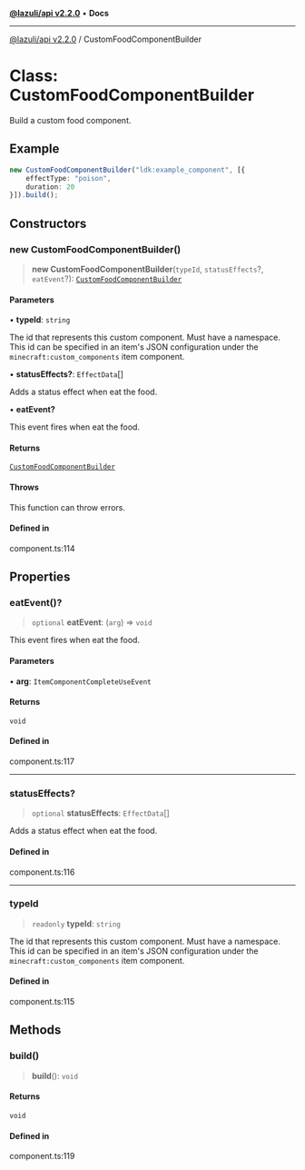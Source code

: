 [**@lazuli/api v2.2.0**](../README.md) • **Docs**

***

[@lazuli/api v2.2.0](../globals.md) / CustomFoodComponentBuilder

# Class: CustomFoodComponentBuilder

Build a custom food component.

## Example

```ts
new CustomFoodComponentBuilder("ldk:example_component", [{
    effectType: "poison",
    duration: 20
}]).build();
```

## Constructors

### new CustomFoodComponentBuilder()

> **new CustomFoodComponentBuilder**(`typeId`, `statusEffects`?, `eatEvent`?): [`CustomFoodComponentBuilder`](CustomFoodComponentBuilder.md)

#### Parameters

• **typeId**: `string`

The id that represents this custom component. Must have a
namespace. This id can be specified in an item's JSON
configuration under the `minecraft:custom_components` item
component.

• **statusEffects?**: `EffectData`[]

Adds a status effect when eat the food.

• **eatEvent?**

This event fires when eat the food.

#### Returns

[`CustomFoodComponentBuilder`](CustomFoodComponentBuilder.md)

#### Throws

This function can throw errors.

#### Defined in

component.ts:114

## Properties

### eatEvent()?

> `optional` **eatEvent**: (`arg`) => `void`

This event fires when eat the food.

#### Parameters

• **arg**: `ItemComponentCompleteUseEvent`

#### Returns

`void`

#### Defined in

component.ts:117

***

### statusEffects?

> `optional` **statusEffects**: `EffectData`[]

Adds a status effect when eat the food.

#### Defined in

component.ts:116

***

### typeId

> `readonly` **typeId**: `string`

The id that represents this custom component. Must have a
namespace. This id can be specified in an item's JSON
configuration under the `minecraft:custom_components` item
component.

#### Defined in

component.ts:115

## Methods

### build()

> **build**(): `void`

#### Returns

`void`

#### Defined in

component.ts:119
